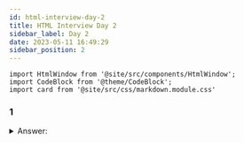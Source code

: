 ```yaml
---
id: html-interview-day-2
title: HTML Interview Day 2
sidebar_label: Day 2
date: 2023-05-11 16:49:29
sidebar_position: 2
---
```


```mdx-code-block
import HtmlWindow from '@site/src/components/HtmlWindow';
import CodeBlock from '@theme/CodeBlock';
import card from '@site/src/css/markdown.module.css'
```

### 1

<details>
    <summary>Answer:</summary>
</details>